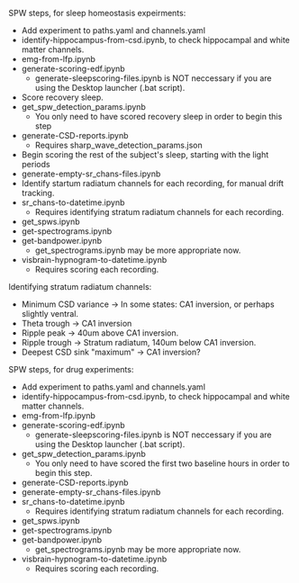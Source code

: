 SPW steps, for sleep homeostasis expeirments:
- Add experiment to paths.yaml and channels.yaml
- identify-hippocampus-from-csd.ipynb, to check hippocampal and white matter channels. 
- emg-from-lfp.ipynb
- generate-scoring-edf.ipynb
    - generate-sleepscoring-files.ipynb is NOT neccessary if you are using the Desktop launcher (.bat script). 
- Score recovery sleep. 
- get_spw_detection_params.ipynb
    - You only need to have scored recovery sleep in order to begin this step 
- generate-CSD-reports.ipynb
    - Requires sharp_wave_detection_params.json
- Begin scoring the rest of the subject's sleep, starting with the light periods
- generate-empty-sr_chans-files.ipynb
- Identify startum radiatum channels for each recording, for manual drift tracking. 
- sr_chans-to-datetime.ipynb
    - Requires identifying stratum radiatum channels for each recording.
- get_spws.ipynb
- get-spectrograms.ipynb
- get-bandpower.ipynb
    - get_spectrograms.ipynb may be more appropriate now. 
- visbrain-hypnogram-to-datetime.ipynb
    - Requires scoring each recording. 
    
Identifying stratum radiatum channels:
- Minimum CSD variance -> In some states: CA1 inversion, or perhaps slightly ventral. 
- Theta trough -> CA1 inversion
- Ripple peak -> 40um above CA1 inversion. 
- Ripple trough -> Stratum radiatum, 140um below CA1 inversion. 
- Deepest CSD sink "maximum" -> CA1 inversion?

SPW steps, for drug experiments:
- Add experiment to paths.yaml and channels.yaml
- identify-hippocampus-from-csd.ipynb, to check hippocampal and white matter channels. 
- emg-from-lfp.ipynb
- generate-scoring-edf.ipynb
    - generate-sleepscoring-files.ipynb is NOT neccessary if you are using the Desktop launcher (.bat script). 
- get_spw_detection_params.ipynb
    - You only need to have scored the first two baseline hours in order to begin this step. 
- generate-CSD-reports.ipynb
- generate-empty-sr_chans-files.ipynb
- sr_chans-to-datetime.ipynb
    - Requires identifying stratum radiatum channels for each recording.
- get_spws.ipynb
- get-spectrograms.ipynb
- get-bandpower.ipynb
    - get_spectrograms.ipynb may be more appropriate now. 
- visbrain-hypnogram-to-datetime.ipynb
    - Requires scoring each recording. 